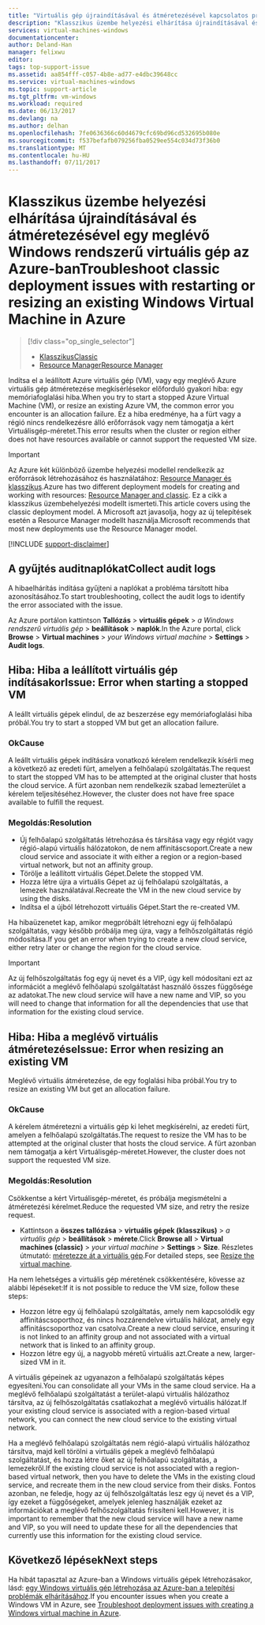 ```yaml
---
title: "Virtuális gép újraindításával és átméretezésével kapcsolatos problémák |} Microsoft Docs"
description: "Klasszikus üzembe helyezési elhárítása újraindításával és átméretezésével egy meglévő Windows rendszerű virtuális gép az Azure-ban"
services: virtual-machines-windows
documentationcenter: 
author: Deland-Han
manager: felixwu
editor: 
tags: top-support-issue
ms.assetid: aa854fff-c057-4b8e-ad77-e4dbc39648cc
ms.service: virtual-machines-windows
ms.topic: support-article
ms.tgt_pltfrm: vm-windows
ms.workload: required
ms.date: 06/13/2017
ms.devlang: na
ms.author: delhan
ms.openlocfilehash: 7fe0636366c60d4679cfc69bd96cd532695b080e
ms.sourcegitcommit: f537befafb079256fba0529ee554c034d73f36b0
ms.translationtype: MT
ms.contentlocale: hu-HU
ms.lasthandoff: 07/11/2017
---
```

# <a name="troubleshoot-classic-deployment-issues-with-restarting-or-resizing-an-existing-windows-virtual-machine-in-azure"></a><span data-ttu-id="eb80d-103">Klasszikus üzembe helyezési elhárítása újraindításával és átméretezésével egy meglévő Windows rendszerű virtuális gép az Azure-ban</span><span class="sxs-lookup"><span data-stu-id="eb80d-103">Troubleshoot classic deployment issues with restarting or resizing an existing Windows Virtual Machine in Azure</span></span>
> [!div class="op_single_selector"]
> * [<span data-ttu-id="eb80d-104">Klasszikus</span><span class="sxs-lookup"><span data-stu-id="eb80d-104">Classic</span></span>](virtual-machines-windows-classic-restart-resize-error-troubleshooting.md)
> * [<span data-ttu-id="eb80d-105">Resource Manager</span><span class="sxs-lookup"><span data-stu-id="eb80d-105">Resource Manager</span></span>](../restart-resize-error-troubleshooting.md?toc=%2fazure%2fvirtual-machines%2fwindows%2ftoc.json)
> 
> 

<span data-ttu-id="eb80d-106">Indítsa el a leállított Azure virtuális gép (VM), vagy egy meglévő Azure virtuális gép átméretezése megkísérlésekor előforduló gyakori hiba: egy memóriafoglalási hiba.</span><span class="sxs-lookup"><span data-stu-id="eb80d-106">When you try to start a stopped Azure Virtual Machine (VM), or resize an existing Azure VM, the common error you encounter is an allocation failure.</span></span> <span data-ttu-id="eb80d-107">Ez a hiba eredménye, ha a fürt vagy a régió nincs rendelkezésre álló erőforrások vagy nem támogatja a kért Virtuálisgép-méretet.</span><span class="sxs-lookup"><span data-stu-id="eb80d-107">This error results when the cluster or region either does not have resources available or cannot support the requested VM size.</span></span>

> [!IMPORTANT]
> <span data-ttu-id="eb80d-108">Az Azure két különböző üzembe helyezési modellel rendelkezik az erőforrások létrehozásához és használatához: [Resource Manager és klasszikus](../../../azure-resource-manager/resource-manager-deployment-model.md).</span><span class="sxs-lookup"><span data-stu-id="eb80d-108">Azure has two different deployment models for creating and working with resources:  [Resource Manager and classic](../../../azure-resource-manager/resource-manager-deployment-model.md).</span></span>  <span data-ttu-id="eb80d-109">Ez a cikk a klasszikus üzembehelyezési modellt ismerteti.</span><span class="sxs-lookup"><span data-stu-id="eb80d-109">This article covers using the classic deployment model.</span></span> <span data-ttu-id="eb80d-110">A Microsoft azt javasolja, hogy az új telepítések esetén a Resource Manager modellt használja.</span><span class="sxs-lookup"><span data-stu-id="eb80d-110">Microsoft recommends that most new deployments use the Resource Manager model.</span></span>
> 
> 

[!INCLUDE [support-disclaimer](../../../../includes/support-disclaimer.md)]

## <a name="collect-audit-logs"></a><span data-ttu-id="eb80d-111">A gyűjtés auditnaplókat</span><span class="sxs-lookup"><span data-stu-id="eb80d-111">Collect audit logs</span></span>
<span data-ttu-id="eb80d-112">A hibaelhárítás indítása gyűjteni a naplókat a probléma társított hiba azonosításához.</span><span class="sxs-lookup"><span data-stu-id="eb80d-112">To start troubleshooting, collect the audit logs to identify the error associated with the issue.</span></span>

<span data-ttu-id="eb80d-113">Az Azure portálon kattintson **Tallózás** > **virtuális gépek** > *a Windows rendszerű virtuális gép* > **beállítások** > **naplók**.</span><span class="sxs-lookup"><span data-stu-id="eb80d-113">In the Azure portal, click **Browse** > **Virtual machines** > *your Windows virtual machine* > **Settings** > **Audit logs**.</span></span>

## <a name="issue-error-when-starting-a-stopped-vm"></a><span data-ttu-id="eb80d-114">Hiba: Hiba a leállított virtuális gép indításakor</span><span class="sxs-lookup"><span data-stu-id="eb80d-114">Issue: Error when starting a stopped VM</span></span>
<span data-ttu-id="eb80d-115">A leállt virtuális gépek elindul, de az beszerzése egy memóriafoglalási hiba próbál.</span><span class="sxs-lookup"><span data-stu-id="eb80d-115">You try to start a stopped VM but get an allocation failure.</span></span>

### <a name="cause"></a><span data-ttu-id="eb80d-116">Ok</span><span class="sxs-lookup"><span data-stu-id="eb80d-116">Cause</span></span>
<span data-ttu-id="eb80d-117">A leállt virtuális gépek indítására vonatkozó kérelem rendelkezik kísérli meg a következő az eredeti fürt, amelyen a felhőalapú szolgáltatás.</span><span class="sxs-lookup"><span data-stu-id="eb80d-117">The request to start the stopped VM has to be attempted at the original cluster that hosts the cloud service.</span></span> <span data-ttu-id="eb80d-118">A fürt azonban nem rendelkezik szabad lemezterület a kérelem teljesítéséhez.</span><span class="sxs-lookup"><span data-stu-id="eb80d-118">However, the cluster does not have free space available to fulfill the request.</span></span>

### <a name="resolution"></a><span data-ttu-id="eb80d-119">Megoldás:</span><span class="sxs-lookup"><span data-stu-id="eb80d-119">Resolution</span></span>
* <span data-ttu-id="eb80d-120">Új felhőalapú szolgáltatás létrehozása és társítása vagy egy régiót vagy régió-alapú virtuális hálózatokon, de nem affinitáscsoport.</span><span class="sxs-lookup"><span data-stu-id="eb80d-120">Create a new cloud service and associate it with either a region or a region-based virtual network, but not an affinity group.</span></span>
* <span data-ttu-id="eb80d-121">Törölje a leállított virtuális Gépet.</span><span class="sxs-lookup"><span data-stu-id="eb80d-121">Delete the stopped VM.</span></span>
* <span data-ttu-id="eb80d-122">Hozza létre újra a virtuális Gépet az új felhőalapú szolgáltatás, a lemezek használatával.</span><span class="sxs-lookup"><span data-stu-id="eb80d-122">Recreate the VM in the new cloud service by using the disks.</span></span>
* <span data-ttu-id="eb80d-123">Indítsa el a újból létrehozott virtuális Gépet.</span><span class="sxs-lookup"><span data-stu-id="eb80d-123">Start the re-created VM.</span></span>

<span data-ttu-id="eb80d-124">Ha hibaüzenetet kap, amikor megpróbált létrehozni egy új felhőalapú szolgáltatás, vagy később próbálja meg újra, vagy a felhőszolgáltatás régió módosítása.</span><span class="sxs-lookup"><span data-stu-id="eb80d-124">If you get an error when trying to create a new cloud service, either retry later or change the region for the cloud service.</span></span>

> [!IMPORTANT]
> <span data-ttu-id="eb80d-125">Az új felhőszolgáltatás fog egy új nevet és a VIP, úgy kell módosítani ezt az információt a meglévő felhőalapú szolgáltatást használó összes függősége az adatokat.</span><span class="sxs-lookup"><span data-stu-id="eb80d-125">The new cloud service will have a new name and VIP, so you will need to change that information for all the dependencies that use that information for the existing cloud service.</span></span>
> 
> 

## <a name="issue-error-when-resizing-an-existing-vm"></a><span data-ttu-id="eb80d-126">Hiba: Hiba a meglévő virtuális átméretezése</span><span class="sxs-lookup"><span data-stu-id="eb80d-126">Issue: Error when resizing an existing VM</span></span>
<span data-ttu-id="eb80d-127">Meglévő virtuális átméretezése, de egy foglalási hiba próbál.</span><span class="sxs-lookup"><span data-stu-id="eb80d-127">You try to resize an existing VM but get an allocation failure.</span></span>

### <a name="cause"></a><span data-ttu-id="eb80d-128">Ok</span><span class="sxs-lookup"><span data-stu-id="eb80d-128">Cause</span></span>
<span data-ttu-id="eb80d-129">A kérelem átméretezni a virtuális gép ki lehet megkísérelni, az eredeti fürt, amelyen a felhőalapú szolgáltatás.</span><span class="sxs-lookup"><span data-stu-id="eb80d-129">The request to resize the VM has to be attempted at the original cluster that hosts the cloud service.</span></span> <span data-ttu-id="eb80d-130">A fürt azonban nem támogatja a kért Virtuálisgép-méretet.</span><span class="sxs-lookup"><span data-stu-id="eb80d-130">However, the cluster does not support the requested VM size.</span></span>

### <a name="resolution"></a><span data-ttu-id="eb80d-131">Megoldás:</span><span class="sxs-lookup"><span data-stu-id="eb80d-131">Resolution</span></span>
<span data-ttu-id="eb80d-132">Csökkentse a kért Virtuálisgép-méretet, és próbálja megismételni a átméretezési kérelmet.</span><span class="sxs-lookup"><span data-stu-id="eb80d-132">Reduce the requested VM size, and retry the resize request.</span></span>

* <span data-ttu-id="eb80d-133">Kattintson a **összes tallózása** > **virtuális gépek (klasszikus)** > *a virtuális gép* > **beállítások** > **mérete**.</span><span class="sxs-lookup"><span data-stu-id="eb80d-133">Click **Browse all** > **Virtual machines (classic)** > *your virtual machine* > **Settings** > **Size**.</span></span> <span data-ttu-id="eb80d-134">Részletes útmutató: [méretezze át a virtuális gép](https://msdn.microsoft.com/library/dn168976.aspx).</span><span class="sxs-lookup"><span data-stu-id="eb80d-134">For detailed steps, see [Resize the virtual machine](https://msdn.microsoft.com/library/dn168976.aspx).</span></span>

<span data-ttu-id="eb80d-135">Ha nem lehetséges a virtuális gép méretének csökkentésére, kövesse az alábbi lépéseket:</span><span class="sxs-lookup"><span data-stu-id="eb80d-135">If it is not possible to reduce the VM size, follow these steps:</span></span>

* <span data-ttu-id="eb80d-136">Hozzon létre egy új felhőalapú szolgáltatás, amely nem kapcsolódik egy affinitáscsoporthoz, és nincs hozzárendelve virtuális hálózat, amely egy affinitáscsoporthoz van csatolva.</span><span class="sxs-lookup"><span data-stu-id="eb80d-136">Create a new cloud service, ensuring it is not linked to an affinity group and not associated with a virtual network that is linked to an affinity group.</span></span>
* <span data-ttu-id="eb80d-137">Hozzon létre egy új, a nagyobb méretű virtuális azt.</span><span class="sxs-lookup"><span data-stu-id="eb80d-137">Create a new, larger-sized VM in it.</span></span>

<span data-ttu-id="eb80d-138">A virtuális gépeinek az ugyanazon a felhőalapú szolgáltatás képes egyesíteni.</span><span class="sxs-lookup"><span data-stu-id="eb80d-138">You can consolidate all your VMs in the same cloud service.</span></span> <span data-ttu-id="eb80d-139">Ha a meglévő felhőalapú szolgáltatást a terület-alapú virtuális hálózathoz társítva, az új felhőszolgáltatás csatlakozhat a meglévő virtuális hálózat.</span><span class="sxs-lookup"><span data-stu-id="eb80d-139">If your existing cloud service is associated with a region-based virtual network, you can connect the new cloud service to the existing virtual network.</span></span>

<span data-ttu-id="eb80d-140">Ha a meglévő felhőalapú szolgáltatás nem régió-alapú virtuális hálózathoz társítva, majd kell törölni a virtuális gépek a meglévő felhőalapú szolgáltatást, és hozza létre őket az új felhőalapú szolgáltatás, a lemezekről.</span><span class="sxs-lookup"><span data-stu-id="eb80d-140">If the existing cloud service is not associated with a region-based virtual network, then you have to delete the VMs in the existing cloud service, and recreate them in the new cloud service from their disks.</span></span> <span data-ttu-id="eb80d-141">Fontos azonban, ne feledje, hogy az új felhőszolgáltatás lesz egy új nevet és a VIP, így ezeket a függőségeket, amelyek jelenleg használják ezeket az információkat a meglévő felhőszolgáltatás frissíteni kell.</span><span class="sxs-lookup"><span data-stu-id="eb80d-141">However, it is important to remember that the new cloud service will have a new name and VIP, so you will need to update these for all the dependencies that currently use this information for the existing cloud service.</span></span>

## <a name="next-steps"></a><span data-ttu-id="eb80d-142">Következő lépések</span><span class="sxs-lookup"><span data-stu-id="eb80d-142">Next steps</span></span>
<span data-ttu-id="eb80d-143">Ha hibát tapasztal az Azure-ban a Windows virtuális gépek létrehozásakor, lásd: [egy Windows virtuális gép létrehozása az Azure-ban a telepítési problémák elhárításához](../troubleshoot-deployment-new-vm.md?toc=%2fazure%2fvirtual-machines%2fwindows%2ftoc.json).</span><span class="sxs-lookup"><span data-stu-id="eb80d-143">If you encounter issues when you create a Windows VM in Azure, see [Troubleshoot deployment issues with creating a Windows virtual machine in Azure](../troubleshoot-deployment-new-vm.md?toc=%2fazure%2fvirtual-machines%2fwindows%2ftoc.json).</span></span>

